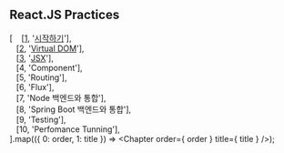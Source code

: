 ## React.JS Practices

[
&nbsp;&nbsp;&nbsp;[[1](https://github.com/kickscar-javascript/react-practices/tree/master/ch01), '[시작하기](https://github.com/kickscar-javascript/react-practices/tree/master/ch01)'],<br/>
&nbsp;&nbsp;&nbsp;[[2](https://github.com/kickscar-javascript/react-practices/tree/master/ch02), '[Virtual DOM](https://github.com/kickscar-javascript/react-practices/tree/master/ch02)'],<br/>
&nbsp;&nbsp;&nbsp;[[3](https://github.com/kickscar-javascript/react-practices/tree/master/ch03), '[JSX](https://github.com/kickscar-javascript/react-practices/tree/master/ch01)'],<br/>
&nbsp;&nbsp;&nbsp;[4, 'Component'],<br/>
&nbsp;&nbsp;&nbsp;[5, 'Routing'],<br/>
&nbsp;&nbsp;&nbsp;[6, 'Flux'],<br/>
&nbsp;&nbsp;&nbsp;[7, 'Node 백엔드와 통합'],<br/>
&nbsp;&nbsp;&nbsp;[8, 'Spring Boot 백엔드와 통합'],<br/>
&nbsp;&nbsp;&nbsp;[9, 'Testing'],<br/>
&nbsp;&nbsp;&nbsp;[10, 'Perfomance Tunning'],<br/>
].map(({ 0: order, 1: title }) => &lt;Chapter order={ order } title={ title } /&gt;);